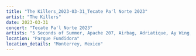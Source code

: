 ```yaml
---
title: "The Killers_2023-03-31_Tecate Pa'l Norte 2023"
artist: "The Killers"
date: 2023-03-31
concert: "Tecate Pa'l Norte 2023"
artists: "5 Seconds of Summer, Apache 207, Airbag, Adriatique, Ay Wing, Aczino"
location: "Parque Fundidora"
location_details: "Monterrey, Mexico"
---
```

